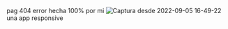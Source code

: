 pag 404 error hecha 100% por mi
![Captura desde 2022-09-05 16-49-22](https://user-images.githubusercontent.com/64230830/188756275-4e4a0c50-8619-41c9-835c-52b96b12bfd6.png)
una app responsive
